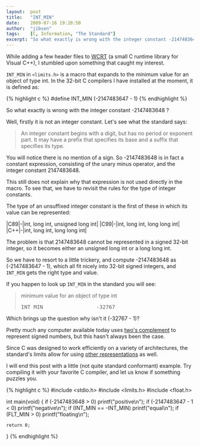 ```yaml
---
layout:  post
title:   "INT_MIN"
date:    2009-07-16 19:28:50
author:  "jibsen"
tags:    [C, Information, "The Standard"]
excerpt: "So what exactly is wrong with the integer constant -2147483648 ?"
---
```

While adding a few header files to [WCRT][] (a small C runtime library for
Visual C++), I stumbled upon something that caught my interest.

`INT_MIN` in `<limits.h>` is a macro that expands to the minimum value for an
object of type int. In the 32-bit C compilers I have installed at the moment,
it is defined as:

{% highlight c %}
#define INT_MIN     (-2147483647 - 1)
{% endhighlight %}

So what exactly is wrong with the integer constant -2147483648 ?

Well, firstly it is not an integer constant. Let's see what the standard says:

> An integer constant begins with a digit, but has no period or exponent part.
> It may have a prefix that specifies its base and a suffix that specifies its
> type.

You will notice there is no mention of a sign. So -2147483648 is in fact a
constant expression, consisting of the unary minus operator, and the integer
constant 2147483648.

This still does not explain why that expression is not used directly in the
macro. To see that, we have to revisit the rules for the type of integer
constants.

The type of an unsuffixed integer constant is the first of these in which its
value can be represented:

|C89|-|int, long int, unsigned long int|
|C99|-|int, long int, long long int|
|C++|-|int, long int, long long int|

The problem is that 2147483648 cannot be represented in a signed 32-bit
integer, so it becomes either an unsigned long int or a long long int.

So we have to resort to a little trickery, and compute -2147483648 as
(-2147483647 - 1), which all fit nicely into 32-bit signed integers, and
`INT_MIN` gets the right type and value.

If you happen to look up `INT_MIN` in the standard you will see:

> minimum value for an object of type int
> <pre>INT_MIN                 -32767</pre>

Which brings up the question why isn't it (-32767 - 1)?

Pretty much any computer available today uses [two's complement][twos] to
represent signed numbers, but this hasn't always been the case.

Since C was designed to work efficiently on a variety of architectures, the
standard's limits allow for using [other representations][otherrep] as well.

I will end this post with a little (not quite standard conformant) example. Try
compiling it with your favorite C compiler, and let us know if something
puzzles you.

{% highlight c %}
#include <stdio.h>
#include <limits.h>
#include <float.h>

int main(void)
{
	if (-2147483648 > 0)     printf("positive\n");
	if (-2147483647 - 1 < 0) printf("negative\n");
	if (INT_MIN == -INT_MIN) printf("equal\n");
	if (FLT_MIN > 0)         printf("floating\n");

	return 0;
}
{% endhighlight %}

[WCRT]: http://www.ibsensoftware.com/
[twos]: http://en.wikipedia.org/wiki/Two%27s_complement
[otherrep]: http://en.wikipedia.org/wiki/Signed_number_representations
